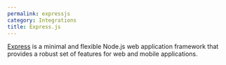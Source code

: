 ```yaml
---
permalink: expressjs
category: Integrations
title: Express.js
---
```


[Express](http://expressjs.com/) is a minimal and flexible Node.js web application framework that provides a robust set of features for web and mobile applications.
